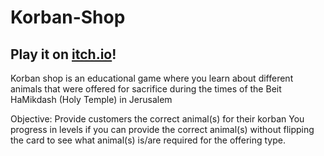 # Korban-Shop
## Play it on [itch.io](http://korben12.itch.io/korban-shop)!

Korban shop is an educational game where you learn about different animals that were offered for sacrifice during 
the times of the Beit HaMikdash (Holy Temple) in Jerusalem

Objective: Provide customers the correct animal(s) for their korban
You progress in levels if you can provide the correct animal(s) without flipping the card
to see what animal(s) is/are required for the offering type.
